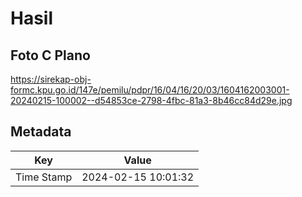 # Hasil

## Foto C Plano

https://sirekap-obj-formc.kpu.go.id/147e/pemilu/pdpr/16/04/16/20/03/1604162003001-20240215-100002--d54853ce-2798-4fbc-81a3-8b46cc84d29e.jpg


## Metadata

| Key        | Value               |
| ---------- | ------------------- |
| Time Stamp | 2024-02-15 10:01:32 |



